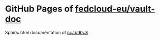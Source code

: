 GitHub Pages of [fedcloud-eu/vault-doc](https://github.com/fedcloud-eu/vault-doc.git)
===
Sphinx html documentation of [ccabdbc3](https://github.com/fedcloud-eu/vault-doc/tree/ccabdbc3fb43a70b4f46c0a31723aba662113abc)
